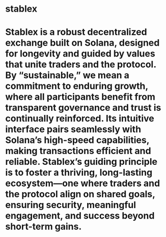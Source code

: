 # stablex

# Stablex is a robust decentralized exchange built on Solana, designed for longevity and guided by values that unite traders and the protocol. By “sustainable,” we mean a commitment to enduring growth, where all participants benefit from transparent governance and trust is continually reinforced. Its intuitive interface pairs seamlessly with Solana’s high-speed capabilities, making transactions efficient and reliable. Stablex’s guiding principle is to foster a thriving, long-lasting ecosystem—one where traders and the protocol align on shared goals, ensuring security, meaningful engagement, and success beyond short-term gains.